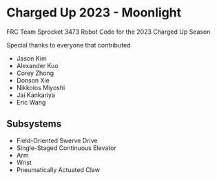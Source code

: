 # Charged Up 2023 - Moonlight
FRC Team Sprocket 3473 Robot Code for the 2023 Charged Up Season

Special thanks to everyone that contributed
- Jason Kim
- Alexander Kuo
- Corey Zhong
- Donson Xie
- Nikkolos Miyoshi
- Jai Kankariya
- Eric Wang

## Subsystems
- Field-Oriented Swerve Drive
- Single-Staged Continuous Elevator
- Arm
- Wrist
- Pneumatically Actuated Claw

